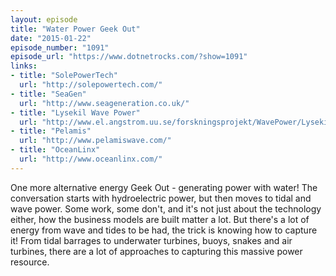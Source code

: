 ```yaml
---
layout: episode
title: "Water Power Geek Out"
date: "2015-01-22"
episode_number: "1091"
episode_url: "https://www.dotnetrocks.com/?show=1091"
links:
- title: "SolePowerTech"
  url: "http://solepowertech.com/"
- title: "SeaGen"
  url: "http://www.seageneration.co.uk/"
- title: "Lysekil Wave Power"
  url: "http://www.el.angstrom.uu.se/forskningsprojekt/WavePower/Lysekilsprojektet_E.html"
- title: "Pelamis"
  url: "http://www.pelamiswave.com/"
- title: "OceanLinx"
  url: "http://www.oceanlinx.com/"
---
```


One more alternative energy Geek Out - generating power with water! The conversation starts with hydroelectric power, but then moves to tidal and wave power. Some work, some don't, and it's not just about the technology either, how the business models are built matter a lot. But there's a lot of energy from wave and tides to be had, the trick is knowing how to capture it! From tidal barrages to underwater turbines, buoys, snakes and air turbines, there are a lot of approaches to capturing this massive power resource.
